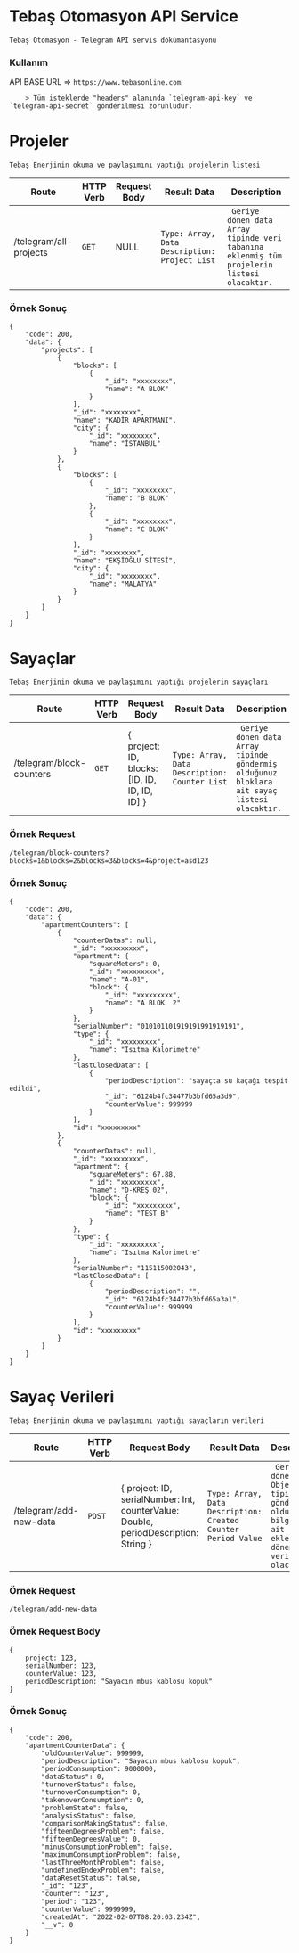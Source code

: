 # Tebaş Otomasyon API Service

`Tebaş Otomasyon - Telegram API servis dökümantasyonu`

### Kullanım
API BASE URL  =>  `https://www.tebasonline.com`.
```
    > Tüm isteklerde "headers" alanında `telegram-api-key` ve `telegram-api-secret` gönderilmesi zorunludur.
```

# Projeler
`Tebaş Enerjinin okuma ve paylaşımını yaptığı projelerin listesi`

| Route | HTTP Verb	| Request Body | Result Data | Description	 |
| --- | --- | --- | --- | --- |
| /telegram/all-projects | `GET` | NULL | `Type: Array, Data Description: Project List` | ` Geriye dönen data Array tipinde veri tabanına eklenmiş tüm projelerin listesi olacaktır.`|

### Örnek Sonuç
```
{
    "code": 200,
    "data": {
        "projects": [
            {
                "blocks": [
                    {
                        "_id": "xxxxxxxx",
                        "name": "A BLOK"
                    }
                ],
                "_id": "xxxxxxxx",
                "name": "KADİR APARTMANI",
                "city": {
                    "_id": "xxxxxxxx",
                    "name": "İSTANBUL"
                }
            },
            {
                "blocks": [
                    {
                        "_id": "xxxxxxxx",
                        "name": "B BLOK"
                    },
                    {
                        "_id": "xxxxxxxx",
                        "name": "C BLOK"
                    }
                ],
                "_id": "xxxxxxxx",
                "name": "EKŞİOĞLU SİTESİ",
                "city": {
                    "_id": "xxxxxxxx",
                    "name": "MALATYA"
                }
            }
        ]
    }
}
```

# Sayaçlar
`Tebaş Enerjinin okuma ve paylaşımını yaptığı projelerin sayaçları`

| Route | HTTP Verb	| Request Body | Result Data | Description	 |
| --- | --- | --- | --- | --- |
| /telegram/block-counters | `GET` | { project: ID, blocks:[ID, ID, ID, ID, ID] }| `Type: Array, Data Description: Counter List` | ` Geriye dönen data Array tipinde göndermiş olduğunuz bloklara ait sayaç listesi olacaktır.`|

### Örnek Request
```
/telegram/block-counters?blocks=1&blocks=2&blocks=3&blocks=4&project=asd123
```
### Örnek Sonuç
```
{
    "code": 200,
    "data": {
        "apartmentCounters": [
            {
                "counterDatas": null,
                "_id": "xxxxxxxxx",
                "apartment": {
                    "squareMeters": 0,
                    "_id": "xxxxxxxxx",
                    "name": "A-01",
                    "block": {
                        "_id": "xxxxxxxxx",
                        "name": "A BLOK  2"
                    }
                },
                "serialNumber": "010101101919191991919191",
                "type": {
                    "_id": "xxxxxxxxx",
                    "name": "Isıtma Kalorimetre"
                },
                "lastClosedData": [
                    {
                        "periodDescription": "sayaçta su kaçağı tespit edildi",
                        "_id": "6124b4fc34477b3bfd65a3d9",
                        "counterValue": 999999
                    }
                ],
                "id": "xxxxxxxxx"
            },
            {
                "counterDatas": null,
                "_id": "xxxxxxxxx",
                "apartment": {
                    "squareMeters": 67.88,
                    "_id": "xxxxxxxxx",
                    "name": "D-KREŞ 02",
                    "block": {
                        "_id": "xxxxxxxxx",
                        "name": "TEST B"
                    }
                },
                "type": {
                    "_id": "xxxxxxxxx",
                    "name": "Isıtma Kalorimetre"
                },
                "serialNumber": "115115002043",
                "lastClosedData": [
                    {
                        "periodDescription": "",
                        "_id": "6124b4fc34477b3bfd65a3a1",
                        "counterValue": 999999
                    }
                ],
                "id": "xxxxxxxxx"
            }
        ]
    }
}
```

# Sayaç Verileri
`Tebaş Enerjinin okuma ve paylaşımını yaptığı sayaçların verileri`

| Route | HTTP Verb	| Request Body | Result Data | Description	 |
| --- | --- | --- | --- | --- |
| /telegram/add-new-data | `POST` | { project: ID, serialNumber: Int, counterValue: Double, periodDescription: String }| `Type: Array, Data Description: Created Counter Period Value` | ` Geriye dönen data Obje tipinde göndermiş olduğunuz bilgilere ait sayaca eklenmiş dönem verisi olacaktır.`|

### Örnek Request
```
/telegram/add-new-data
```
### Örnek Request Body
```
{
    project: 123,
    serialNumber: 123,
    counterValue: 123,
    periodDescription: "Sayacın mbus kablosu kopuk"
}
```
### Örnek Sonuç
```
{
    "code": 200,
    "apartmentCounterData": {
        "oldCounterValue": 999999,
        "periodDescription": "Sayacın mbus kablosu kopuk",
        "periodConsumption": 9000000,
        "dataStatus": 0,
        "turnoverStatus": false,
        "turnoverConsumption": 0,
        "takenoverConsumption": 0,
        "problemState": false,
        "analysisStatus": false,
        "comparisonMakingStatus": false,
        "fifteenDegreesProblem": false,
        "fifteenDegreesValue": 0,
        "minusConsumptionProblem": false,
        "maximumConsumptionProblem": false,
        "lastThreeMonthProblem": false,
        "undefinedEndexProblem": false,
        "dataResetStatus": false,
        "_id": "123",
        "counter": "123",
        "period": "123",
        "counterValue": 9999999,
        "createdAt": "2022-02-07T08:20:03.234Z",
        "__v": 0
    }
}
```